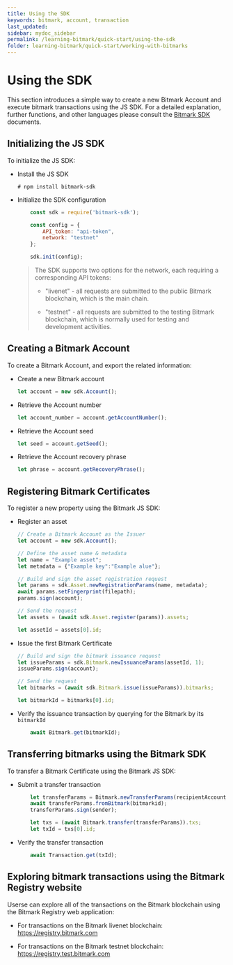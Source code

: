 ```yaml
---
title: Using the SDK
keywords: bitmark, account, transaction
last_updated: 
sidebar: mydoc_sidebar
permalink: /learning-bitmark/quick-start/using-the-sdk
folder: learning-bitmark/quick-start/working-with-bitmarks
---
```


# Using the SDK

This section introduces a simple way to create a new Bitmark Account and execute bitmark transactions using the JS SDK. For a detailed explanation, further functions, and other languages please consult the [Bitmark SDK](../../../../bitmark-references/bitmark-sdk/bitmark-sdk-document.md) documents.

## Initializing the JS SDK

To initialize the JS SDK:

* Install the JS SDK

    `# npm install bitmark-sdk`

* Initialize the SDK configuration

    ```js
        const sdk = require('bitmark-sdk');

        const config = {
            API_token: "api-token",
            network: "testnet"
        };

        sdk.init(config);
    ```

    > The SDK supports two options for the network, each requiring a corresponding API tokens:
    > 
    > * "livenet" - all requests are submitted to the public Bitmark blockchain, which is the main chain. 
    > 
    > * "testnet" - all  requests are submitted to the testing Bitmark blockchain, which is normally used for testing and development activities.

## Creating a Bitmark Account

To create a Bitmark Account, and export the related information:

* Create a new Bitmark account

    ```js
    let account = new sdk.Account();
    ```

* Retrieve the Account number

    ```js
    let account_number = account.getAccountNumber();
    ```

* Retrieve the Account seed
    ```js
    let seed = account.getSeed();
    ```
* Retrieve the Account recovery phrase
    ```js
    let phrase = account.getRecoveryPhrase();
    ```

## Registering Bitmark Certificates

To register a new property using the Bitmark JS SDK:

* Register an asset

    ```js
    // Create a Bitmark Account as the Issuer
    let account = new sdk.Account();

    // Define the asset name & metadata
    let name = "Example asset";
    let metadata = {"Example key":"Example alue"};

    // Build and sign the asset registration request
    let params = sdk.Asset.newRegistrationParams(name, metadata);
    await params.setFingerprint(filepath);
    params.sign(account);

    // Send the request
    let assets = (await sdk.Asset.register(params)).assets;

    let assetId = assets[0].id;
    ```

* Issue the first Bitmark Certificate

    ```js
    // Build and sign the bitmark issuance request
    let issueParams = sdk.Bitmark.newIssuanceParams(assetId, 1);
    issueParams.sign(account);

    // Send the request
    let bitmarks = (await sdk.Bitmark.issue(issueParams)).bitmarks;

    let bitmarkId = bitmarks[0].id;
    ```

* Verify the issuance transaction by querying for the Bitmark by its `bitmarkId`

    ```js
        await Bitmark.get(bitmarkId);
    ```
## Transferring bitmarks using the Bitmark SDK

To transfer a Bitmark Certificate using the Bitmark JS SDK:

* Submit a transfer transaction

    ```js
        let transferParams = Bitmark.newTransferParams(recipientAccount);
        await transferParams.fromBitmark(bitmarkid);
        transferParams.sign(sender);

        let txs = (await Bitmark.transfer(transferParams)).txs;
        let txId = txs[0].id;
    ```

* Verify the transfer transaction

    ```js
        await Transaction.get(txId);
    ```

## Exploring bitmark transactions using the Bitmark Registry website

Userse can explore all of the transactions on the Bitmark blockchain using the Bitmark Registry web application:

* For transactions on the Bitmark livenet blockchain: https://registry.bitmark.com

* For transactions on the Bitmark testnet blockchain: https://registry.test.bitmark.com
